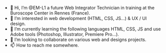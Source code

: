 - 👋 Hi, I’m @EM-L1 a future Web Integrator Technician in training at the Buroscope Center in Rennes (France).
- 👀 I’m interested in web development (HTML, CSS, JS...) & UX / UI design.
- 🌱 I’m currently learning the following languages HTML, CSS, JS and use Adobe tools (Photoshop, Illustrator, Premiere Pro...).
- 💞️ I’m looking to collaborate on various web and designs projects.
- 📫 How to reach me somewhere.
